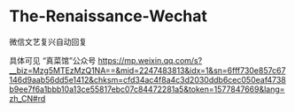 # The-Renaissance-Wechat
微信文艺复兴自动回复

具体可见 “真菜馆”公众号
https://mp.weixin.qq.com/s?__biz=Mzg5MTEzMzQ1NA==&mid=2247483813&idx=1&sn=6fff730e857c67146d9aab56dd5e1412&chksm=cfd34ac4f8a4c3d2030ddb6cec050eaf4738b9ee7f6a1bbb10a13ce55817ebc07c84472281a5&token=1577847669&lang=zh_CN#rd

